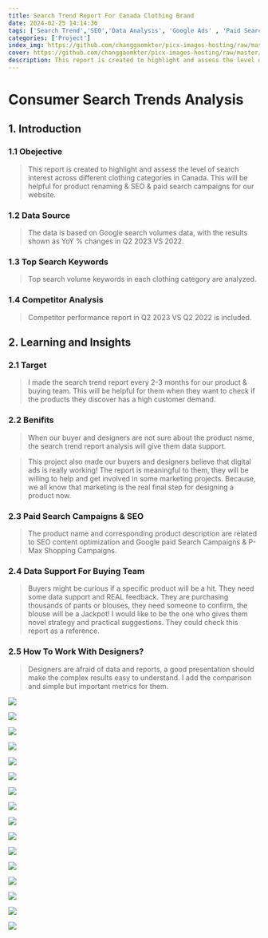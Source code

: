 ```yaml
---
title: Search Trend Report For Canada Clothing Brand
date: 2024-02-25 14:14:36
tags: ['Search Trend','SEO','Data Analysis', 'Google Ads' , 'Paid Search Ads' , 'Canadian Clothing Brand', 'Retail Product Trend']
categories: ['Project']
index_img: https://github.com/changgaomkter/picx-images-hosting/raw/master/20240225/R1-02630-0011.4n7g2g1got.webp
cover: https://github.com/changgaomkter/picx-images-hosting/raw/master/20240225/R1-02630-0011.4n7g2g1got.webp
description: This report is created to highlight and assess the level of search interest across different clothing categories in Canada. 
---
```

# Consumer Search Trends Analysis

## 1. Introduction

### 1.1 Obejective

> This report is created to highlight and assess the level of search interest across different clothing categories in Canada. This will be helpful for product renaming & SEO & paid search campaigns for our website.

### 1.2 Data Source

> The data is based on Google search volumes data, with the results shown as YoY % changes in Q2 2023 VS 2022.

### 1.3 Top Search Keywords

> Top search volume keywords in each clothing category are analyzed. 


### 1.4 Competitor Analysis

> Competitor performance report in Q2 2023 VS Q2 2022 is included.

## 2. Learning and Insights

### 2.1 Target

> I made the search trend report every 2-3 months for our product & buying team. This will be helpful for them when they want to check if the products they discover has a high customer demand. 

### 2.2 Benifits

> When our buyer and designers are not sure about the product name, the search trend report analysis will give them data support.

> This project also made our buyers and designers believe that digital ads is really working! The report is meaningful to them, they will be willing to help and get involved in some marketing projects. Because, we all know that marketing is the real final step for designing a product now.

### 2.3 Paid Search Campaigns & SEO

> The product name and corresponding product description are related to SEO content optimization and Google paid Search Campaigns & P-Max Shopping Campaigns.

### 2.4 Data Support For Buying Team

> Buyers might be curious if a specific product will be a hit. They need some data support and REAL feedback. They are purchasing thousands of pants or blouses, they need someone to confirm, the blouse will be a Jackpot! I would like to be the one who gives them novel strategy and practical suggestions. They could check this report as a reference. 

### 2.5 How To Work With Designers?

> Designers are afraid of data and reports, a good presentation should make the complex results easy to understand. I add the comparison and simple but important metrics for them. 

![](https://github.com/changgaomkter/picx-images-hosting/raw/master/20240225/page1.64dl4da0j3.webp)

![](https://github.com/changgaomkter/picx-images-hosting/raw/master/20240225/page2.5mnjfs8mzl.webp)

![](https://github.com/changgaomkter/picx-images-hosting/raw/master/20240225/page3.26l7noyzy1.webp)

![](https://github.com/changgaomkter/picx-images-hosting/raw/master/20240225/page4.6f0exip8r4.webp)

![](https://github.com/changgaomkter/picx-images-hosting/raw/master/20240225/page5.lvgo81sic.webp)

![](https://github.com/changgaomkter/picx-images-hosting/raw/master/20240225/page6.67x72333bs.webp)

![](https://github.com/changgaomkter/picx-images-hosting/raw/master/20240225/page7.pf2lxuv8f.webp)

![](https://github.com/changgaomkter/picx-images-hosting/raw/master/20240225/page8.es8ssfn38.webp)

![](https://github.com/changgaomkter/picx-images-hosting/raw/master/20240225/page9.361b0v1r54.webp)

![](https://github.com/changgaomkter/picx-images-hosting/raw/master/20240225/page10.9rj4rw5t4r.webp)

![](https://github.com/changgaomkter/picx-images-hosting/raw/master/20240225/page11.5q75di1ps2.webp)

![](https://github.com/changgaomkter/picx-images-hosting/raw/master/20240225/page12.92pv7via4m.webp)

![](https://github.com/changgaomkter/picx-images-hosting/raw/master/20240225/page13.1zhzs9cukp.webp)

![](https://github.com/changgaomkter/picx-images-hosting/raw/master/20240225/page14.3rayn5w7gt.webp)

![](https://github.com/changgaomkter/picx-images-hosting/raw/master/20240225/page15.2ruv9ztgb5.webp)

![](https://github.com/changgaomkter/picx-images-hosting/raw/master/20240225/page16.4uany1s1cj.webp)
